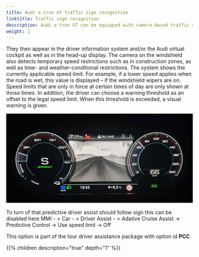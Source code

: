 ```yaml
---
title: Audi e-tron GT traffic sign recognition
linktitle: Traffic sign recognition
description: Audi e-tron GT can be equipped with camera-based traffic sign recognition. Camera-based traffic sign recognition detects traffic signs such as speed limit signs (including digital signs), no passing zones, entry restriction signs and other auxiliary signs, and it shows them to the driver in graphic form.
weight: 1
---
```


 They then appear in the driver information system and/or the Audi virtual cockpit as well as in the head-up display. The camera on the windshield also detects temporary speed restrictions such as in construction zones, as well as time- and weather-conditional restrictions. The system shows the currently applicable speed limit. For example, if a lower speed applies when the road is wet, this value is displayed – if the windshield wipers are on. Speed limits that are only in force at certain times of day are only shown at those times. In addition, the driver can choose a warning threshold as an offset to the legal speed limit. When this threshold is exceeded, a visual warning is given.

![Virtual cockpit](virtualcockpit.jpg "Traffic sign information in virtual cockpit")

To turn of that predictive driver assist should follow sign this can be disabled here  MMI - > Car - > Driver Assist - > Adative Cruise Assist ->  Predictive Control -> Use speed limit -> Off

This option is part of the tour driver assistance package with option id **PCC**

{{% children description="true" depth="1" %}}
